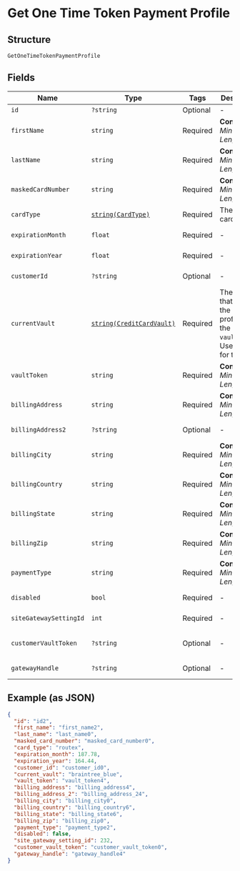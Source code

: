 
# Get One Time Token Payment Profile

## Structure

`GetOneTimeTokenPaymentProfile`

## Fields

| Name | Type | Tags | Description | Getter | Setter |
|  --- | --- | --- | --- | --- | --- |
| `id` | `?string` | Optional | - | getId(): ?string | setId(?string id): void |
| `firstName` | `string` | Required | **Constraints**: *Minimum Length*: `1` | getFirstName(): string | setFirstName(string firstName): void |
| `lastName` | `string` | Required | **Constraints**: *Minimum Length*: `1` | getLastName(): string | setLastName(string lastName): void |
| `maskedCardNumber` | `string` | Required | **Constraints**: *Minimum Length*: `1` | getMaskedCardNumber(): string | setMaskedCardNumber(string maskedCardNumber): void |
| `cardType` | [`string(CardType)`](../../doc/models/card-type.md) | Required | The type of card used. | getCardType(): string | setCardType(string cardType): void |
| `expirationMonth` | `float` | Required | - | getExpirationMonth(): float | setExpirationMonth(float expirationMonth): void |
| `expirationYear` | `float` | Required | - | getExpirationYear(): float | setExpirationYear(float expirationYear): void |
| `customerId` | `?string` | Optional | - | getCustomerId(): ?string | setCustomerId(?string customerId): void |
| `currentVault` | [`string(CreditCardVault)`](../../doc/models/credit-card-vault.md) | Required | The vault that stores the payment profile with the provided `vault_token`. Use `bogus` for testing. | getCurrentVault(): string | setCurrentVault(string currentVault): void |
| `vaultToken` | `string` | Required | **Constraints**: *Minimum Length*: `1` | getVaultToken(): string | setVaultToken(string vaultToken): void |
| `billingAddress` | `string` | Required | **Constraints**: *Minimum Length*: `1` | getBillingAddress(): string | setBillingAddress(string billingAddress): void |
| `billingAddress2` | `?string` | Optional | - | getBillingAddress2(): ?string | setBillingAddress2(?string billingAddress2): void |
| `billingCity` | `string` | Required | **Constraints**: *Minimum Length*: `1` | getBillingCity(): string | setBillingCity(string billingCity): void |
| `billingCountry` | `string` | Required | **Constraints**: *Minimum Length*: `1` | getBillingCountry(): string | setBillingCountry(string billingCountry): void |
| `billingState` | `string` | Required | **Constraints**: *Minimum Length*: `1` | getBillingState(): string | setBillingState(string billingState): void |
| `billingZip` | `string` | Required | **Constraints**: *Minimum Length*: `1` | getBillingZip(): string | setBillingZip(string billingZip): void |
| `paymentType` | `string` | Required | **Constraints**: *Minimum Length*: `1` | getPaymentType(): string | setPaymentType(string paymentType): void |
| `disabled` | `bool` | Required | - | getDisabled(): bool | setDisabled(bool disabled): void |
| `siteGatewaySettingId` | `int` | Required | - | getSiteGatewaySettingId(): int | setSiteGatewaySettingId(int siteGatewaySettingId): void |
| `customerVaultToken` | `?string` | Optional | - | getCustomerVaultToken(): ?string | setCustomerVaultToken(?string customerVaultToken): void |
| `gatewayHandle` | `?string` | Optional | - | getGatewayHandle(): ?string | setGatewayHandle(?string gatewayHandle): void |

## Example (as JSON)

```json
{
  "id": "id2",
  "first_name": "first_name2",
  "last_name": "last_name0",
  "masked_card_number": "masked_card_number0",
  "card_type": "routex",
  "expiration_month": 187.78,
  "expiration_year": 164.44,
  "customer_id": "customer_id0",
  "current_vault": "braintree_blue",
  "vault_token": "vault_token4",
  "billing_address": "billing_address4",
  "billing_address_2": "billing_address_24",
  "billing_city": "billing_city0",
  "billing_country": "billing_country6",
  "billing_state": "billing_state6",
  "billing_zip": "billing_zip0",
  "payment_type": "payment_type2",
  "disabled": false,
  "site_gateway_setting_id": 232,
  "customer_vault_token": "customer_vault_token0",
  "gateway_handle": "gateway_handle4"
}
```

